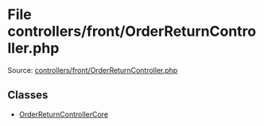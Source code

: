 File controllers/front/OrderReturnController.php
=========

Source: [controllers/front/OrderReturnController.php](https://github.com/PrestaShop/PrestaShop/blob/1.5.0.5/controllers/front/OrderReturnController.php)


Classes
-------

* [OrderReturnControllerCore](class.OrderReturnControllerCore.md)

